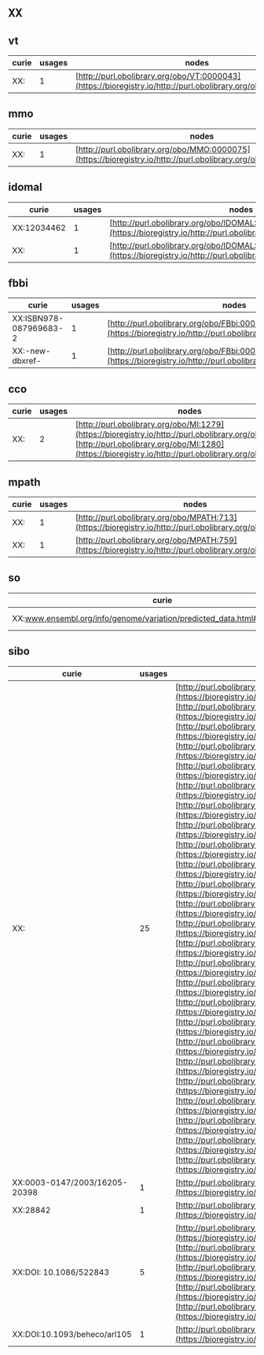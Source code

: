 # `XX`
## vt
| curie           |   usages | nodes                                                                                                         |
|-----------------|----------|---------------------------------------------------------------------------------------------------------------|
| XX:<new dbxref> |        1 | [http://purl.obolibrary.org/obo/VT:0000043](https://bioregistry.io/http://purl.obolibrary.org/obo/VT:0000043) |
## mmo
| curie           |   usages | nodes                                                                                                           |
|-----------------|----------|-----------------------------------------------------------------------------------------------------------------|
| XX:<new dbxref> |        1 | [http://purl.obolibrary.org/obo/MMO:0000075](https://bioregistry.io/http://purl.obolibrary.org/obo/MMO:0000075) |
## idomal
| curie       |   usages | nodes                                                                                                                 |
|-------------|----------|-----------------------------------------------------------------------------------------------------------------------|
| XX:12034462 |        1 | [http://purl.obolibrary.org/obo/IDOMAL:0001122](https://bioregistry.io/http://purl.obolibrary.org/obo/IDOMAL:0001122) |
| XX:         |        1 | [http://purl.obolibrary.org/obo/IDOMAL:0001133](https://bioregistry.io/http://purl.obolibrary.org/obo/IDOMAL:0001133) |
## fbbi
| curie                  |   usages | nodes                                                                                                               |
|------------------------|----------|---------------------------------------------------------------------------------------------------------------------|
| XX:ISBN978-087969683-2 |        1 | [http://purl.obolibrary.org/obo/FBbi:00000025](https://bioregistry.io/http://purl.obolibrary.org/obo/FBbi:00000025) |
| XX:-new-dbxref-        |        1 | [http://purl.obolibrary.org/obo/FBbi:00000366](https://bioregistry.io/http://purl.obolibrary.org/obo/FBbi:00000366) |
## cco
| curie   |   usages | nodes                                                                                                                                                                                                            |
|---------|----------|------------------------------------------------------------------------------------------------------------------------------------------------------------------------------------------------------------------|
| XX:     |        2 | [http://purl.obolibrary.org/obo/MI:1279](https://bioregistry.io/http://purl.obolibrary.org/obo/MI:1279), [http://purl.obolibrary.org/obo/MI:1280](https://bioregistry.io/http://purl.obolibrary.org/obo/MI:1280) |
## mpath
| curie           |   usages | nodes                                                                                                       |
|-----------------|----------|-------------------------------------------------------------------------------------------------------------|
| XX:<new dbxref> |        1 | [http://purl.obolibrary.org/obo/MPATH:713](https://bioregistry.io/http://purl.obolibrary.org/obo/MPATH:713) |
| XX:<new xref>   |        1 | [http://purl.obolibrary.org/obo/MPATH:759](https://bioregistry.io/http://purl.obolibrary.org/obo/MPATH:759) |
## so
| curie                                                                     |   usages | nodes                                                                                                         |
|---------------------------------------------------------------------------|----------|---------------------------------------------------------------------------------------------------------------|
| XX:www.ensembl.org/info/genome/variation/predicted_data.html#consequences |        1 | [http://purl.obolibrary.org/obo/SO:0001620](https://bioregistry.io/http://purl.obolibrary.org/obo/SO:0001620) |
## sibo
| curie                         |   usages | nodes                                                                                                                                                                                                                                                                                                                                                                                                                                                                                                                                                                                                                                                                                                                                                                                                                                                                                                                                                                                                                                                                                                                                                                                                                                                                                                                                                                                                                                                                                                                                                                                                                                                                                                                                                                                                                                                                                                                                                                                                                                                                                                                                                                                                                                                                                                                                                                                                                                                                                                                                                                                                                                                                                                                                                                                                                                                                                                                                                                                     |
|-------------------------------|----------|-------------------------------------------------------------------------------------------------------------------------------------------------------------------------------------------------------------------------------------------------------------------------------------------------------------------------------------------------------------------------------------------------------------------------------------------------------------------------------------------------------------------------------------------------------------------------------------------------------------------------------------------------------------------------------------------------------------------------------------------------------------------------------------------------------------------------------------------------------------------------------------------------------------------------------------------------------------------------------------------------------------------------------------------------------------------------------------------------------------------------------------------------------------------------------------------------------------------------------------------------------------------------------------------------------------------------------------------------------------------------------------------------------------------------------------------------------------------------------------------------------------------------------------------------------------------------------------------------------------------------------------------------------------------------------------------------------------------------------------------------------------------------------------------------------------------------------------------------------------------------------------------------------------------------------------------------------------------------------------------------------------------------------------------------------------------------------------------------------------------------------------------------------------------------------------------------------------------------------------------------------------------------------------------------------------------------------------------------------------------------------------------------------------------------------------------------------------------------------------------------------------------------------------------------------------------------------------------------------------------------------------------------------------------------------------------------------------------------------------------------------------------------------------------------------------------------------------------------------------------------------------------------------------------------------------------------------------------------------------------|
| XX:<new dbxref>               |       25 | [http://purl.obolibrary.org/obo/SIBO:0000080](https://bioregistry.io/http://purl.obolibrary.org/obo/SIBO:0000080), [http://purl.obolibrary.org/obo/SIBO:0000081](https://bioregistry.io/http://purl.obolibrary.org/obo/SIBO:0000081), [http://purl.obolibrary.org/obo/SIBO:0000082](https://bioregistry.io/http://purl.obolibrary.org/obo/SIBO:0000082), [http://purl.obolibrary.org/obo/SIBO:0000083](https://bioregistry.io/http://purl.obolibrary.org/obo/SIBO:0000083), [http://purl.obolibrary.org/obo/SIBO:0000085](https://bioregistry.io/http://purl.obolibrary.org/obo/SIBO:0000085), [http://purl.obolibrary.org/obo/SIBO:0000087](https://bioregistry.io/http://purl.obolibrary.org/obo/SIBO:0000087), [http://purl.obolibrary.org/obo/SIBO:0000088](https://bioregistry.io/http://purl.obolibrary.org/obo/SIBO:0000088), [http://purl.obolibrary.org/obo/SIBO:0000090](https://bioregistry.io/http://purl.obolibrary.org/obo/SIBO:0000090), [http://purl.obolibrary.org/obo/SIBO:0000093](https://bioregistry.io/http://purl.obolibrary.org/obo/SIBO:0000093), [http://purl.obolibrary.org/obo/SIBO:0000094](https://bioregistry.io/http://purl.obolibrary.org/obo/SIBO:0000094), [http://purl.obolibrary.org/obo/SIBO:0000097](https://bioregistry.io/http://purl.obolibrary.org/obo/SIBO:0000097), [http://purl.obolibrary.org/obo/SIBO:0000105](https://bioregistry.io/http://purl.obolibrary.org/obo/SIBO:0000105), [http://purl.obolibrary.org/obo/SIBO:0000107](https://bioregistry.io/http://purl.obolibrary.org/obo/SIBO:0000107), [http://purl.obolibrary.org/obo/SIBO:0000108](https://bioregistry.io/http://purl.obolibrary.org/obo/SIBO:0000108), [http://purl.obolibrary.org/obo/SIBO:0000109](https://bioregistry.io/http://purl.obolibrary.org/obo/SIBO:0000109), [http://purl.obolibrary.org/obo/SIBO:0000112](https://bioregistry.io/http://purl.obolibrary.org/obo/SIBO:0000112), [http://purl.obolibrary.org/obo/SIBO:0000120](https://bioregistry.io/http://purl.obolibrary.org/obo/SIBO:0000120), [http://purl.obolibrary.org/obo/SIBO:0000122](https://bioregistry.io/http://purl.obolibrary.org/obo/SIBO:0000122), [http://purl.obolibrary.org/obo/SIBO:0000126](https://bioregistry.io/http://purl.obolibrary.org/obo/SIBO:0000126), [http://purl.obolibrary.org/obo/SIBO:0000136](https://bioregistry.io/http://purl.obolibrary.org/obo/SIBO:0000136), [http://purl.obolibrary.org/obo/SIBO:0000141](https://bioregistry.io/http://purl.obolibrary.org/obo/SIBO:0000141), [http://purl.obolibrary.org/obo/SIBO:0000142](https://bioregistry.io/http://purl.obolibrary.org/obo/SIBO:0000142), [http://purl.obolibrary.org/obo/SIBO:0000143](https://bioregistry.io/http://purl.obolibrary.org/obo/SIBO:0000143), [http://purl.obolibrary.org/obo/SIBO:0000485](https://bioregistry.io/http://purl.obolibrary.org/obo/SIBO:0000485), [http://purl.obolibrary.org/obo/SIBO:0000502](https://bioregistry.io/http://purl.obolibrary.org/obo/SIBO:0000502) |
| XX:0003-0147/2003/16205-20398 |        1 | [http://purl.obolibrary.org/obo/SIBO:0000152](https://bioregistry.io/http://purl.obolibrary.org/obo/SIBO:0000152)                                                                                                                                                                                                                                                                                                                                                                                                                                                                                                                                                                                                                                                                                                                                                                                                                                                                                                                                                                                                                                                                                                                                                                                                                                                                                                                                                                                                                                                                                                                                                                                                                                                                                                                                                                                                                                                                                                                                                                                                                                                                                                                                                                                                                                                                                                                                                                                                                                                                                                                                                                                                                                                                                                                                                                                                                                                                         |
| XX:28842                      |        1 | [http://purl.obolibrary.org/obo/SIBO:0000182](https://bioregistry.io/http://purl.obolibrary.org/obo/SIBO:0000182)                                                                                                                                                                                                                                                                                                                                                                                                                                                                                                                                                                                                                                                                                                                                                                                                                                                                                                                                                                                                                                                                                                                                                                                                                                                                                                                                                                                                                                                                                                                                                                                                                                                                                                                                                                                                                                                                                                                                                                                                                                                                                                                                                                                                                                                                                                                                                                                                                                                                                                                                                                                                                                                                                                                                                                                                                                                                         |
| XX:DOI: 10.1086/522843        |        5 | [http://purl.obolibrary.org/obo/SIBO:0000261](https://bioregistry.io/http://purl.obolibrary.org/obo/SIBO:0000261), [http://purl.obolibrary.org/obo/SIBO:0000525](https://bioregistry.io/http://purl.obolibrary.org/obo/SIBO:0000525), [http://purl.obolibrary.org/obo/SIBO:0000526](https://bioregistry.io/http://purl.obolibrary.org/obo/SIBO:0000526), [http://purl.obolibrary.org/obo/SIBO:0000527](https://bioregistry.io/http://purl.obolibrary.org/obo/SIBO:0000527), [http://purl.obolibrary.org/obo/SIBO:0000529](https://bioregistry.io/http://purl.obolibrary.org/obo/SIBO:0000529)                                                                                                                                                                                                                                                                                                                                                                                                                                                                                                                                                                                                                                                                                                                                                                                                                                                                                                                                                                                                                                                                                                                                                                                                                                                                                                                                                                                                                                                                                                                                                                                                                                                                                                                                                                                                                                                                                                                                                                                                                                                                                                                                                                                                                                                                                                                                                                                             |
| XX:DOI:10.1093/beheco/arl105  |        1 | [http://purl.obolibrary.org/obo/SIBO:0000528](https://bioregistry.io/http://purl.obolibrary.org/obo/SIBO:0000528)                                                                                                                                                                                                                                                                                                                                                                                                                                                                                                                                                                                                                                                                                                                                                                                                                                                                                                                                                                                                                                                                                                                                                                                                                                                                                                                                                                                                                                                                                                                                                                                                                                                                                                                                                                                                                                                                                                                                                                                                                                                                                                                                                                                                                                                                                                                                                                                                                                                                                                                                                                                                                                                                                                                                                                                                                                                                         |
